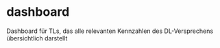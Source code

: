 # dashboard
Dashboard für TLs, das alle relevanten Kennzahlen des DL-Versprechens übersichtlich darstellt

